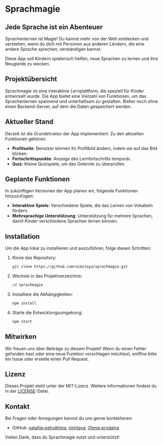 # Sprachmagie

## Jede Sprache ist ein Abenteuer

Sprachenlernen ist Magie! Du kannst mehr von der Welt entdecken und verstehen, wenn du dich mit Personen aus anderen Ländern, die eine andere Sprache sprechen, verständigen kannst.

Diese App soll Kindern spielerisch helfen, neue Sprachen zu lernen und ihre Neugierde zu wecken.

## Projektübersicht

Sprachmagie ist eine interaktive Lernplattform, die speziell für Kinder entwickelt wurde. Die App bietet eine Vielzahl von Funktionen, um das Sprachenlernen spannend und unterhaltsam zu gestalten.
Bisher noch ohne einen Backend-Server, auf dem die Daten gespeichert werden.

## Aktueller Stand

Derzeit ist die Grundstruktur der App implementiert. Zu den aktuellen Funktionen gehören:

- **Profilseite**: Benutzer können ihr Profilbild ändern, indem sie auf das Bild klicken.
- **Fortschrittspunkte**: Anzeige des Lernfortschritts temporär.
- **Quiz**: Kleine Quizspiele, um das Gelernte zu überprüfen.

## Geplante Funktionen

In zukünftigen Versionen der App planen wir, folgende Funktionen hinzuzufügen:

- **Interaktive Spiele**: Verschiedene Spiele, die das Lernen von Vokabeln fördern.
- **Mehrsprachige Unterstützung**: Unterstützung für mehrere Sprachen, damit Kinder verschiedene Sprachen lernen können.
<!-- - **Belohnungssystem**: Ein System, das Kinder für ihre Fortschritte belohnt und sie motiviert, weiterzulernen.
- **Eltern-Dashboard**: Ein Dashboard für Eltern, um den Fortschritt ihrer Kinder zu überwachen. -->

## Installation

Um die App lokal zu installieren und auszuführen, folge diesen Schritten:

1. Klone das Repository:
   ```bash
   git clone https://github.com/nimitaya/sprachmagie.git
   ```
2. Wechsle in das Projektverzeichnis:
   ```bash
   cd sprachmagie
   ```
3. Installiere die Abhängigkeiten:
   ```bash
   npm install
   ```
4. Starte die Entwicklungsumgebung:
   ```bash
   npm start
   ```

## Mitwirken

Wir freuen uns über Beiträge zu diesem Projekt! Wenn du einen Fehler gefunden hast oder eine neue Funktion vorschlagen möchtest, eröffne bitte ein Issue oder erstelle einen Pull Request.

## Lizenz

Dieses Projekt steht unter der MIT-Lizenz. Weitere Informationen findest du in der [LICENSE](LICENSE)-Datei.

## Kontakt

Bei Fragen oder Anregungen kannst du uns gerne kontaktieren:

<!-- - E-Mail: info@sprachmagie.de -->
- GitHub: [nataliia-petrukhina](https://github.com/nataliia-petrukhina), [nimitaya](https://github.com/nimitaya), [Olena-prydalna](https://github.com/Olena-prydalna)

Vielen Dank, dass du Sprachmagie nutzt und unterstützt!
